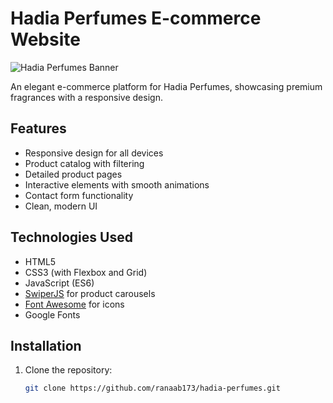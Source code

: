 # Hadia Perfumes E-commerce Website

![Hadia Perfumes Banner](assets/images/banner.jpg)

An elegant e-commerce platform for Hadia Perfumes, showcasing premium fragrances with a responsive design.

## Features

- Responsive design for all devices
- Product catalog with filtering
- Detailed product pages
- Interactive elements with smooth animations
- Contact form functionality
- Clean, modern UI

## Technologies Used

- HTML5
- CSS3 (with Flexbox and Grid)
- JavaScript (ES6)
- [SwiperJS](https://swiperjs.com/) for product carousels
- [Font Awesome](https://fontawesome.com/) for icons
- Google Fonts

## Installation

1. Clone the repository:
   ```bash
   git clone https://github.com/ranaab173/hadia-perfumes.git
